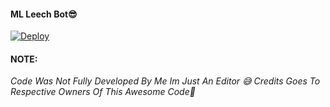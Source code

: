 #### ML Leech Bot😎


[![Deploy](https://www.herokucdn.com/deploy/button.svg)](https://heroku.com/deploy?template=https://github.com/Thor-Ragnarok/ML-Leecher)

#### NOTE:
<i>Code Was Not Fully Developed By Me Im Just An Editor 😅 Credits Goes To Respective Owners Of This Awesome Code🤗</I>
